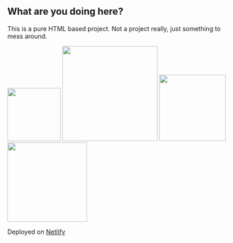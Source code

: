 ## What are you doing here?

This is a pure HTML based project. Not a project really, just something to mess around.

<a href="https://forthebadge.com"><img src="https://forthebadge.com/images/badges/uses-badges.svg" width="120"></img></a>
<a href="https://forthebadge.com"><img src="https://forthebadge.com/images/badges/does-not-contain-treenuts.svg" width="215"></img></a>
<a href="https://forthebadge.com"><img src="https://forthebadge.com/images/badges/just-plain-nasty.svg" width="150"></img></a>
<a href="https://forthebadge.com"><img src="https://forthebadge.com/images/badges/mom-made-pizza-rolls.svg" width="180"></img></a>

Deployed on [Netlify](https://ivanescuin.netlify.com/) 

